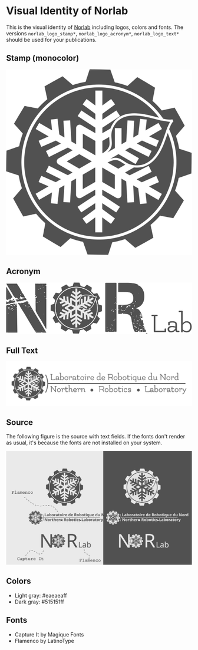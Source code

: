 # Visual Identity of Norlab

This is the visual identity of [Norlab](https://norlab-ulaval.github.io/) including logos, colors and fonts. 
The versions `norlab_logo_stamp*`, `norlab_logo_acronym*`, `norlab_logo_text*` should be used for your publications.

## Stamp (monocolor)

![./svg/norlab_logo_stamp_dark.svg](./svg/norlab_logo_stamp_dark.svg)

## Acronym

![./svg/norlab_logo_acronym_dark.svg](./svg/norlab_logo_acronym_dark.svg)

## Full Text

![./svg/norlab_logo_text_dark.svg](./svg/norlab_logo_text_dark.svg)

## Source

The following figure is the source with text fields. If the fonts don't render as usual, it's because the fonts are not installed on your system.

![./svg/norlab_logo_all.svg](./svg/norlab_logo_all.svg)

## Colors

- Light gray: #eaeaeaff
- Dark gray: #515151ff

## Fonts

- Capture It by Magique Fonts 
- Flamenco by LatinoType 
